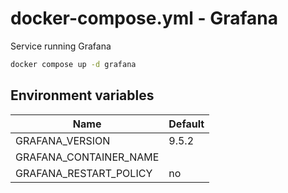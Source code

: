 # docker-compose.yml - Grafana

Service running Grafana

```bash
docker compose up -d grafana
```

## Environment variables

| **Name**               | **Default** |
| ---------------------- | ----------- |
| GRAFANA_VERSION        | 9.5.2       |
| GRAFANA_CONTAINER_NAME |             |
| GRAFANA_RESTART_POLICY | no          |
